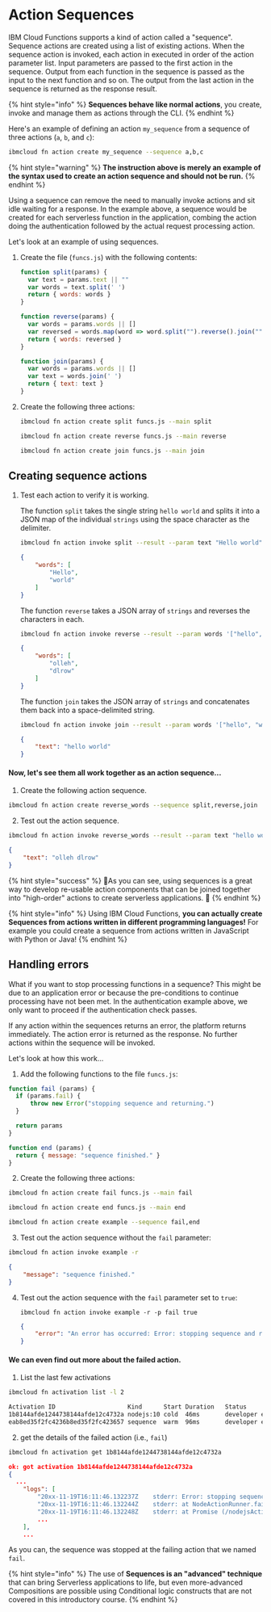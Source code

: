 <!--
#
# Licensed to the Apache Software Foundation (ASF) under one or more
# contributor license agreements.  See the NOTICE file distributed with
# this work for additional information regarding copyright ownership.
# The ASF licenses this file to You under the Apache License, Version 2.0
# (the "License"); you may not use this file except in compliance with
# the License.  You may obtain a copy of the License at
#
#     http://www.apache.org/licenses/LICENSE-2.0
#
# Unless required by applicable law or agreed to in writing, software
# distributed under the License is distributed on an "AS IS" BASIS,
# WITHOUT WARRANTIES OR CONDITIONS OF ANY KIND, either express or implied.
# See the License for the specific language governing permissions and
# limitations under the License.
#
-->

# Action Sequences

IBM Cloud Functions supports a kind of action called a "sequence". Sequence actions are created using a list of existing actions. When the sequence action is invoked, each action in executed in order of the action parameter list. Input parameters are passed to the first action in the sequence. Output from each function in the sequence is passed as the input to the next function and so on. The output from the last action in the sequence is returned as the response result.

{% hint style="info" %}
**Sequences behave like normal actions**, you create, invoke and manage them as actions through the CLI.
{% endhint %}

Here's an example of defining an action `my_sequence` from a sequence of three actions \(`a`, `b`, and `c`\):

```bash
ibmcloud fn action create my_sequence --sequence a,b,c
```

{% hint style="warning" %}
**The instruction above is merely an example of the syntax used to create an action sequence and should not be run.**
{% endhint %}

Using a sequence can remove the need to manually invoke actions and sit idle waiting for a response. In the example above, a sequence would be created for each serverless function in the application, combing the action doing the authentication followed by the actual request processing action.

Let's look at an example of using sequences.

1. Create the file \(`funcs.js`\) with the following contents:

    ```javascript
    function split(params) {
      var text = params.text || ""
      var words = text.split(' ')
      return { words: words }
    }

    function reverse(params) {
      var words = params.words || []
      var reversed = words.map(word => word.split("").reverse().join(""))
      return { words: reversed }
    }

    function join(params) {
      var words = params.words || []
      var text = words.join(' ')
      return { text: text }
    }
    ```

2. Create the following three actions:

    ```bash
    ibmcloud fn action create split funcs.js --main split
    ```

    ```bash
    ibmcloud fn action create reverse funcs.js --main reverse
    ```

    ```bash
    ibmcloud fn action create join funcs.js --main join
    ```

## Creating sequence actions

1. Test each action to verify it is working.

    The function `split` takes the single string `hello world` and splits it into a JSON map of the individual `strings` using the space character as the delimiter.

    ```bash
    ibmcloud fn action invoke split --result --param text "Hello world"
    ```

    ```json
    {
        "words": [
            "Hello",
            "world"
        ]
    }
    ```

    The function `reverse` takes a JSON array of `strings` and reverses the characters in each.

    ```bash
    ibmcloud fn action invoke reverse --result --param words '["hello", "world"]'
    ```

    ```json
    {
        "words": [
            "olleh",
            "dlrow"
        ]
    }
    ```

    The function `join` takes the JSON array of `strings` and concatenates them back into a space-delimited string.

    ```bash
    ibmcloud fn action invoke join --result --param words '["hello", "world"]'
    ```

    ```json
    {
        "text": "hello world"
    }
    ```

#### Now, let's see them all work together as an action sequence...

1. Create the following action sequence.

  ```bash
  ibmcloud fn action create reverse_words --sequence split,reverse,join
  ```

2. Test out the action sequence.

  ```bash
  ibmcloud fn action invoke reverse_words --result --param text "hello world"
  ```

  ```json
  {
      "text": "olleh dlrow"
  }
  ```

{% hint style="success" %}
🎉As you can see, using sequences is a great way to develop re-usable action components that can be joined together into "high-order" actions to create serverless applications. 🎉
{% endhint %}

{% hint style="info" %}
Using IBM Cloud Functions, **you can actually create Sequences from actions written in different programming languages!**  For example you could create a sequence from actions written in JavaScript with Python or Java!
{% endhint %}

## Handling errors

What if you want to stop processing functions in a sequence? This might be due to an application error or because the pre-conditions to continue processing have not been met. In the authentication example above, we only want to proceed if the authentication check passes.

If any action within the sequences returns an error, the platform returns immediately. The action error is returned as the response. No further actions within the sequence will be invoked.

Let's look at how this work...

1. Add the following functions to the file `funcs.js`:

  ```javascript
  function fail (params) {
    if (params.fail) {
        throw new Error("stopping sequence and returning.")
    }

    return params
  }

  function end (params) {
    return { message: "sequence finished." }
  }
  ```

2. Create the following three actions:

  ```bash
  ibmcloud fn action create fail funcs.js --main fail
  ```

  ```bash
  ibmcloud fn action create end funcs.js --main end
  ```

  ```bash
  ibmcloud fn action create example --sequence fail,end
  ```

3. Test out the action sequence without the `fail` parameter:

  ```bash
  ibmcloud fn action invoke example -r
  ```

  ```json
  {
      "message": "sequence finished."
  }
  ```

4. Test out the action sequence with the `fail` parameter set to `true`:

   ```text
   ibmcloud fn action invoke example -r -p fail true
   ```

   ```json
   {
       "error": "An error has occurred: Error: stopping sequence and returning."
   }
   ```

#### We can even find out more about the failed action.

1. List the last few activations

  ```bash
  ibmcloud fn activation list -l 2
  ```

  ```bash
  Activation ID                    Kind      Start Duration   Status          Entity
  1b8144afde1244738144afde12c4732a nodejs:10 cold  46ms       developer error fail:0.0.1
  eab8ed35f2fc4236b8ed35f2fc423657 sequence  warm  96ms       developer error example:0.0.1
  ```

2. get the details of the failed action (i.e., `fail`)

  ```bash
  ibmcloud fn activation get 1b8144afde1244738144afde12c4732a
  ```

  ```json
  ok: got activation 1b8144afde1244738144afde12c4732a
  {
    ...
      "logs": [
          "20xx-11-19T16:11:46.132237Z    stderr: Error: stopping sequence and returning.",
          "20xx-11-19T16:11:46.132244Z    stderr: at NodeActionRunner.fail [as userScriptMain] (eval at initializeActionHandler (/nodejsAction/runner.js:57:23), <anonymous>:21:13)",
          "20xx-11-19T16:11:46.132248Z    stderr: at Promise (/nodejsAction/runner.js:73:35)",
          ...
      ],
      ...
  ```

  As you can, the sequence was stopped at the failing action that we named `fail`.

{% hint style="info" %}
The use of **Sequences is an "advanced" technique** that can bring Serverless applications to life, but even more-advanced Compositions are possible using Conditional logic constructs that are not covered in this introductory course.
{% endhint %}
